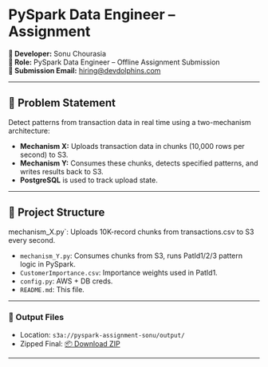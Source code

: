 # PySpark Data Engineer – Assignment

**👤 Developer:** Sonu Chourasia  
**📝 Role:** PySpark Data Engineer – Offline Assignment Submission  
**📧 Submission Email:** hiring@devdolphins.com  

---

## 🧩 Problem Statement

Detect patterns from transaction data in real time using a two-mechanism architecture:

- **Mechanism X:** Uploads transaction data in chunks (10,000 rows per second) to S3.
- **Mechanism Y:** Consumes these chunks, detects specified patterns, and writes results back to S3.
- **PostgreSQL** is used to track upload state.

---

## 📁 Project Structure

mechanism_X.py`: Uploads 10K-record chunks from transactions.csv to S3 every second.
- `mechanism_Y.py`: Consumes chunks from S3, runs PatId1/2/3 pattern logic in PySpark.
- `CustomerImportance.csv`: Importance weights used in PatId1.
- `config.py`: AWS + DB creds.
- `README.md`: This file.

---

### 📁 Output Files
- Location: `s3a://pyspark-assignment-sonu/output/`
- Zipped Final: [📦 Download ZIP](https://pyspark-assignment-sonu.s3.ap-south-1.amazonaws.com/final_submission/final_outputs.zip)

---
